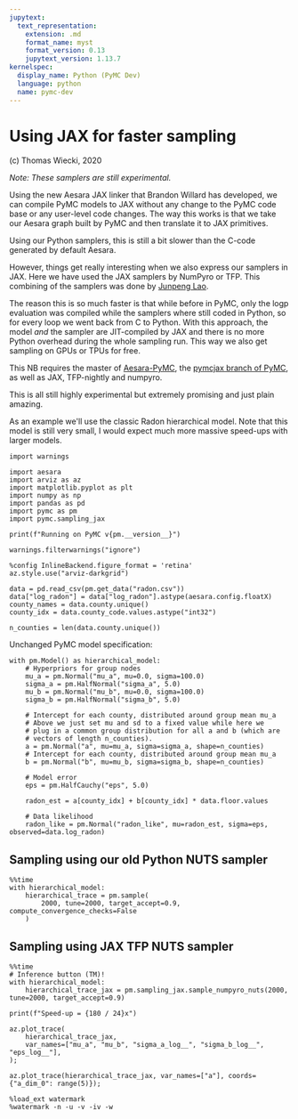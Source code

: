 ```yaml
---
jupytext:
  text_representation:
    extension: .md
    format_name: myst
    format_version: 0.13
    jupytext_version: 1.13.7
kernelspec:
  display_name: Python (PyMC Dev)
  language: python
  name: pymc-dev
---
```


# Using JAX for faster sampling

(c) Thomas Wiecki, 2020

*Note: These samplers are still experimental.*

Using the new Aesara JAX linker that Brandon Willard has developed, we can compile PyMC models to JAX without any change to the PyMC code base or any user-level code changes. The way this works is that we take our Aesara graph built by PyMC and then translate it to JAX primitives. 

Using our Python samplers, this is still a bit slower than the C-code generated by default Aesara.

However, things get really interesting when we also express our samplers in JAX. Here we have used the JAX samplers by NumPyro or TFP. This combining of the samplers was done by [Junpeng Lao](https://twitter.com/junpenglao). 

The reason this is so much faster is that while before in PyMC, only the logp evaluation was compiled while the samplers where still coded in Python, so for every loop we went back from C to Python. With this approach, the model *and* the sampler are JIT-compiled by JAX and there is no more Python overhead during the whole sampling run. This way we also get sampling on GPUs or TPUs for free.

This NB requires the master of [Aesara-PyMC](https://github.com/pymc-devs/Aesara-PyMC), the [pymcjax branch of PyMC](https://github.com/pymc-devs/pymc/tree/pymcjax), as well as JAX, TFP-nightly and numpyro.

This is all still highly experimental but extremely promising and just plain amazing.

As an example we'll use the classic Radon hierarchical model. Note that this model is still very small, I would expect much more massive speed-ups with larger models.

```{code-cell} ipython3
import warnings

import aesara
import arviz as az
import matplotlib.pyplot as plt
import numpy as np
import pandas as pd
import pymc as pm
import pymc.sampling_jax

print(f"Running on PyMC v{pm.__version__}")
```

```{code-cell} ipython3
warnings.filterwarnings("ignore")
```

```{code-cell} ipython3
%config InlineBackend.figure_format = 'retina'
az.style.use("arviz-darkgrid")
```

```{code-cell} ipython3
data = pd.read_csv(pm.get_data("radon.csv"))
data["log_radon"] = data["log_radon"].astype(aesara.config.floatX)
county_names = data.county.unique()
county_idx = data.county_code.values.astype("int32")

n_counties = len(data.county.unique())
```

Unchanged PyMC model specification:

```{code-cell} ipython3
with pm.Model() as hierarchical_model:
    # Hyperpriors for group nodes
    mu_a = pm.Normal("mu_a", mu=0.0, sigma=100.0)
    sigma_a = pm.HalfNormal("sigma_a", 5.0)
    mu_b = pm.Normal("mu_b", mu=0.0, sigma=100.0)
    sigma_b = pm.HalfNormal("sigma_b", 5.0)

    # Intercept for each county, distributed around group mean mu_a
    # Above we just set mu and sd to a fixed value while here we
    # plug in a common group distribution for all a and b (which are
    # vectors of length n_counties).
    a = pm.Normal("a", mu=mu_a, sigma=sigma_a, shape=n_counties)
    # Intercept for each county, distributed around group mean mu_a
    b = pm.Normal("b", mu=mu_b, sigma=sigma_b, shape=n_counties)

    # Model error
    eps = pm.HalfCauchy("eps", 5.0)

    radon_est = a[county_idx] + b[county_idx] * data.floor.values

    # Data likelihood
    radon_like = pm.Normal("radon_like", mu=radon_est, sigma=eps, observed=data.log_radon)
```

## Sampling using our old Python NUTS sampler

```{code-cell} ipython3
%%time
with hierarchical_model:
    hierarchical_trace = pm.sample(
        2000, tune=2000, target_accept=0.9, compute_convergence_checks=False
    )
```

## Sampling using JAX TFP NUTS sampler

```{code-cell} ipython3
%%time
# Inference button (TM)!
with hierarchical_model:
    hierarchical_trace_jax = pm.sampling_jax.sample_numpyro_nuts(2000, tune=2000, target_accept=0.9)
```

```{code-cell} ipython3
print(f"Speed-up = {180 / 24}x")
```

```{code-cell} ipython3
az.plot_trace(
    hierarchical_trace_jax,
    var_names=["mu_a", "mu_b", "sigma_a_log__", "sigma_b_log__", "eps_log__"],
);
```

```{code-cell} ipython3
az.plot_trace(hierarchical_trace_jax, var_names=["a"], coords={"a_dim_0": range(5)});
```

```{code-cell} ipython3
%load_ext watermark
%watermark -n -u -v -iv -w
```
